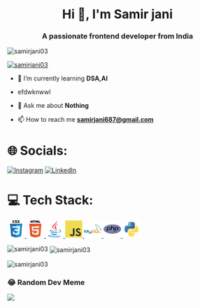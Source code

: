 <h1 align="center">Hi 👋, I'm Samir jani</h1>
<h3 align="center">A passionate frontend developer from India</h3>

<p align="left"> <img src="https://komarev.com/ghpvc/?username=samirjani03&label=Profile%20views&color=0e75b6&style=flat" alt="samirjani03" /> </p>

<p align="left"> <a href="https://github.com/ryo-ma/github-profile-trophy"><img src="https://github-profile-trophy.vercel.app/?username=samirjani03" alt="samirjani03" /></a> </p>

- 🌱 I’m currently learning **DSA,AI**

- efdwknwwl

- 💬 Ask me about **Nothing**

- 📫 How to reach me **samirjani687@gmail.com**

# 🌐 Socials:
[![Instagram](https://img.shields.io/badge/Instagram-%23E4405F.svg?logo=Instagram&logoColor=white)](https://instagram.com/samirjani03 ) [![LinkedIn](https://img.shields.io/badge/LinkedIn-%230077B5.svg?logo=linkedin&logoColor=white)](https://linkedin.com/in/https://www.linkedin.com/in/samir-jani-79b6a625a?utm_source=share&utm_campaign=share_via&utm_content=profile&utm_medium=android_app) 

# 💻 Tech Stack:
<p align="left"> <a href="https://www.w3schools.com/css/" target="_blank" rel="noreferrer"> <img src="https://raw.githubusercontent.com/devicons/devicon/master/icons/css3/css3-original-wordmark.svg" alt="css3" width="40" height="40"/> </a> <a href="https://www.w3.org/html/" target="_blank" rel="noreferrer"> <img src="https://raw.githubusercontent.com/devicons/devicon/master/icons/html5/html5-original-wordmark.svg" alt="html5" width="40" height="40"/> </a> <a href="https://www.java.com" target="_blank" rel="noreferrer"> <img src="https://raw.githubusercontent.com/devicons/devicon/master/icons/java/java-original.svg" alt="java" width="40" height="40"/> </a> <a href="https://developer.mozilla.org/en-US/docs/Web/JavaScript" target="_blank" rel="noreferrer"> <img src="https://raw.githubusercontent.com/devicons/devicon/master/icons/javascript/javascript-original.svg" alt="javascript" width="40" height="40"/> </a> <a href="https://www.mysql.com/" target="_blank" rel="noreferrer"> <img src="https://raw.githubusercontent.com/devicons/devicon/master/icons/mysql/mysql-original-wordmark.svg" alt="mysql" width="40" height="40"/> </a> <a href="https://www.php.net" target="_blank" rel="noreferrer"> <img src="https://raw.githubusercontent.com/devicons/devicon/master/icons/php/php-original.svg" alt="php" width="40" height="40"/> </a> <a href="https://www.python.org" target="_blank" rel="noreferrer"> <img src="https://raw.githubusercontent.com/devicons/devicon/master/icons/python/python-original.svg" alt="python" width="40" height="40"/> </a> </p>

<p><img align="left" src="https://github-readme-stats.vercel.app/api/top-langs?username=samirjani03&show_icons=true&locale=en&layout=compact" alt="samirjani03" /></p>

<p>&nbsp;<img align="center" src="https://github-readme-stats.vercel.app/api?username=samirjani03&show_icons=true&text_color=000000&locale=en" alt="samirjani03" /></p>

<p><img align="center" src="https://github-readme-streak-stats.herokuapp.com/?user=samirjani03&" alt="samirjani03" /></p>

### 😂 Random Dev Meme
<img src='https://randommeme-five.vercel.app/' style="height: 400px;"/>

